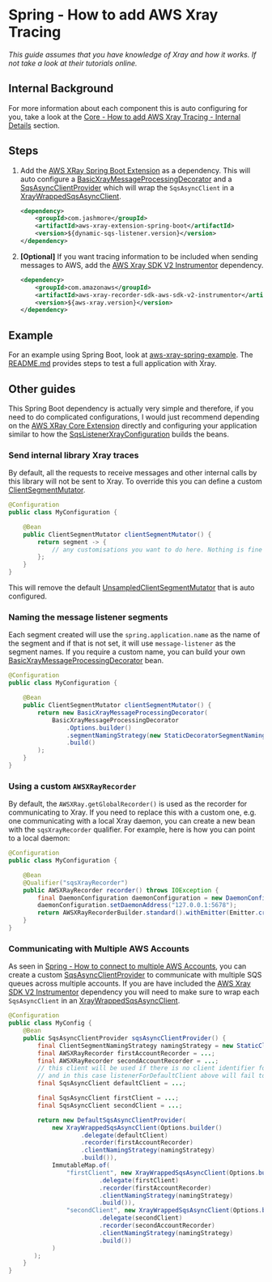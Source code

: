 # Spring - How to add AWS Xray Tracing

_This guide assumes that you have knowledge of Xray and how it works. If not take a look at their tutorials online._

## Internal Background

For more information about each component this is auto configuring for you, take a look at the
[Core - How to add AWS Xray Tracing - Internal Details](../core/core-how-to-add-aws-xray-tracing.md#internal-details) section.

## Steps

1.  Add the [AWS XRay Spring Boot Extension](../../../extensions/aws-xray-extension/spring-boot) as a dependency. This will auto configure
    a [BasicXrayMessageProcessingDecorator](../../../extensions/aws-xray-extension/core/src/main/java/com/jashmore/sqs/extensions/xray/decorator/BasicXrayMessageProcessingDecorator.java)
    and a [SqsAsyncClientProvider](../../../spring/spring-api/src/main/java/com/jashmore/sqs/spring/client/SqsAsyncClientProvider.java) which will wrap
    the `SqsAsyncClient` in a
    [XrayWrappedSqsAsyncClient](../../../extensions/aws-xray-extension/core/src/main/java/com/jashmore/sqs/extensions/xray/client/XrayWrappedSqsAsyncClient.java).

    ```xml
    <dependency>
        <groupId>com.jashmore</groupId>
        <artifactId>aws-xray-extension-spring-boot</artifactId>
        <version>${dynamic-sqs-listener.version}</version>
    </dependency>
    ```

1.  **[Optional]** If you want tracing information to be included when sending messages to AWS, add the
    [AWS Xray SDK V2 Instrumentor](https://github.com/aws/aws-xray-sdk-java/tree/master/aws-xray-recorder-sdk-aws-sdk-v2-instrumentor) dependency.

    ```xml
    <dependency>
        <groupId>com.amazonaws</groupId>
        <artifactId>aws-xray-recorder-sdk-aws-sdk-v2-instrumentor</artifactId>
        <version>${aws-xray.version}</version>
    </dependency>
    ```

## Example

For an example using Spring Boot, look at [aws-xray-spring-example](../../../examples/aws-xray-spring-example). The
[README.md](../../../examples/aws-xray-spring-example/README.md) provides steps to test a full application with Xray.

## Other guides

This Spring Boot dependency is actually very simple and therefore, if you need to do complicated configurations, I would just recommend depending
on the [AWS XRay Core Extension](../../../extensions/aws-xray-extension/core) directly and configuring your application similar to how
the [SqsListenerXrayConfiguration](../../../extensions/aws-xray-extension/spring-boot/src/main/java/com/jashmore/sqs/extensions/xray/spring/SqsListenerXrayConfiguration.java)
builds the beans.

### Send internal library Xray traces

By default, all the requests to receive messages and other internal calls by this library will not be sent to Xray. To override this you can define a
custom [ClientSegmentMutator](../../../extensions/aws-xray-extension/core/src/main/java/com/jashmore/sqs/extensions/xray/client/ClientSegmentMutator.java).

```java
@Configuration
public class MyConfiguration {

    @Bean
    public ClientSegmentMutator clientSegmentMutator() {
        return segment -> {
            // any customisations you want to do here. Nothing is fine too.
        };
    }
}

```

This will remove the
default [UnsampledClientSegmentMutator](../../../extensions/aws-xray-extension/core/src/main/java/com/jashmore/sqs/extensions/xray/client/UnsampledClientSegmentMutator.java)
that is auto configured.

### Naming the message listener segments

Each segment created will use the `spring.application.name` as the name of the segment and if that is not set, it will use `message-listener` as the
segment names. If you require a custom name, you can build your
own [BasicXrayMessageProcessingDecorator](../../../extensions/aws-xray-extension/core/src/main/java/com/jashmore/sqs/extensions/xray/decorator/BasicXrayMessageProcessingDecorator.java)
bean.

```java
@Configuration
public class MyConfiguration {

    @Bean
    public ClientSegmentMutator clientSegmentMutator() {
        return new BasicXrayMessageProcessingDecorator(
            BasicXrayMessageProcessingDecorator
                .Options.builder()
                .segmentNamingStrategy(new StaticDecoratorSegmentNamingStrategy("my-custom-name"))
                .build()
        );
    }
}

```

### Using a custom `AWSXRayRecorder`

By default, the `AWSXRay.getGlobalRecorder()` is used as the recorder for communicating to Xray. If you need to replace this with a custom one, e.g. one
communicating with a local Xray daemon, you can create a new bean with the `sqsXrayRecorder` qualifier. For example, here is how you can point to a local
daemon:

```java
@Configuration
public class MyConfiguration {

    @Bean
    @Qualifier("sqsXrayRecorder")
    public AWSXRayRecorder recorder() throws IOException {
        final DaemonConfiguration daemonConfiguration = new DaemonConfiguration();
        daemonConfiguration.setDaemonAddress("127.0.0.1:5678");
        return AWSXRayRecorderBuilder.standard().withEmitter(Emitter.create(daemonConfiguration)).build();
    }
}

```

### Communicating with Multiple AWS Accounts

As seen in [Spring - How to connect to multiple AWS Accounts](spring-how-to-connect-to-multiple-aws-accounts.md), you can create a custom
[SqsAsyncClientProvider](../../../spring/spring-api/src/main/java/com/jashmore/sqs/spring/client/SqsAsyncClientProvider.java) to communicate with multiple
SQS queues across multiple accounts. If you are have included
the [AWS Xray SDK V2 Instrumentor](https://github.com/aws/aws-xray-sdk-java/tree/master/aws-xray-recorder-sdk-aws-sdk-v2-instrumentor) dependency you will
need to make sure to wrap each `SqsAsyncClient` in an
[XrayWrappedSqsAsyncClient](../../../extensions/aws-xray-extension/core/src/main/java/com/jashmore/sqs/extensions/xray/client/XrayWrappedSqsAsyncClient.java).

```java
@Configuration
public class MyConfig {
    @Bean
    public SqsAsyncClientProvider sqsAsyncClientProvider() {
        final ClientSegmentNamingStrategy namingStrategy = new StaticClientSegmentNamingStrategy("service-name");
        final AWSXRayRecorder firstAccountRecorder = ...;
        final AWSXRayRecorder secondAccountRecorder = ...;
        // this client will be used if there is no client identifier for the listener. Note that this can be null
        // and in this case listenerForDefaultClient above will fail to wrap
        final SqsAsyncClient defaultClient = ...;

        final SqsAsyncClient firstClient = ...;
        final SqsAsyncClient secondClient = ...;

        return new DefaultSqsAsyncClientProvider(
            new XrayWrappedSqsAsyncClient(Options.builder()
                    .delegate(defaultClient)
                    .recorder(firstAccountRecorder)
                    .clientNamingStrategy(namingStrategy)
                    .build()),
            ImmutableMap.of(
                "firstClient", new XrayWrappedSqsAsyncClient(Options.builder()
                         .delegate(firstClient)
                         .recorder(firstAccountRecorder)
                         .clientNamingStrategy(namingStrategy)
                         .build()),
                "secondClient", new XrayWrappedSqsAsyncClient(Options.builder()
                         .delegate(secondClient)
                         .recorder(secondAccountRecorder)
                         .clientNamingStrategy(namingStrategy)
                         .build())
            )
       );
    }
}
```
